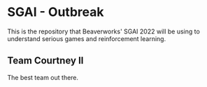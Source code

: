 # SGAI - Outbreak
This is the repository that Beaverworks' SGAI 2022 will be using to understand
serious games and reinforcement learning.

## Team Courtney II
The best team out there.